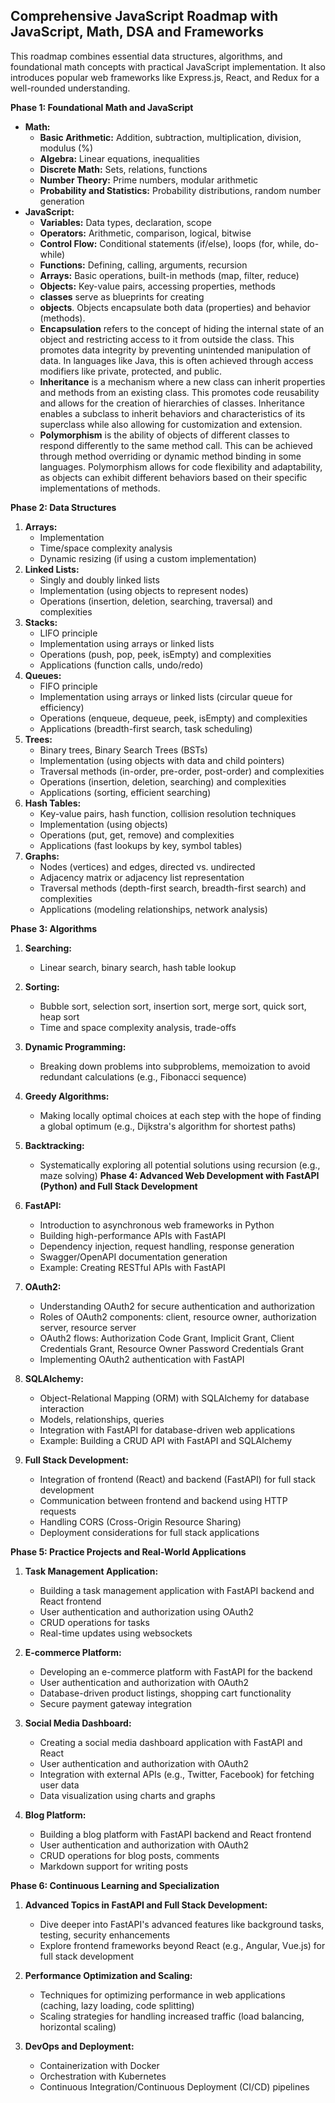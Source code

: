 ## Comprehensive JavaScript Roadmap with JavaScript, Math, DSA and Frameworks

This roadmap combines essential data structures, algorithms, and foundational math concepts with practical JavaScript implementation. It also introduces popular web frameworks like Express.js, React, and Redux for a well-rounded understanding.

**Phase 1: Foundational Math and JavaScript**

- **Math:**
  - **Basic Arithmetic:** Addition, subtraction, multiplication, division, modulus (%)
  - **Algebra:** Linear equations, inequalities
  - **Discrete Math:** Sets, relations, functions
  - **Number Theory:** Prime numbers, modular arithmetic
  - **Probability and Statistics:** Probability distributions, random number generation
- **JavaScript:**
  - **Variables:** Data types, declaration, scope
  - **Operators:** Arithmetic, comparison, logical, bitwise
  - **Control Flow:** Conditional statements (if/else), loops (for, while, do-while)
  - **Functions:** Defining, calling, arguments, recursion
  - **Arrays:** Basic operations, built-in methods (map, filter, reduce)
  - **Objects:** Key-value pairs, accessing properties, methods
  - **classes** serve as blueprints for creating
  - **objects**. Objects encapsulate both data (properties) and behavior (methods).
  - **Encapsulation** refers to the concept of hiding the internal state of an object and restricting access to it from outside the class. This promotes data integrity by preventing unintended manipulation of data. In languages like Java, this is often achieved through access modifiers like private, protected, and public.
  - **Inheritance** is a mechanism where a new class can inherit properties and methods from an existing class. This promotes code reusability and allows for the creation of hierarchies of classes. Inheritance enables a subclass to inherit behaviors and characteristics of its superclass while also allowing for customization and extension.
  - **Polymorphism** is the ability of objects of different classes to respond differently to the same method call. This can be achieved through method overriding or dynamic method binding in some languages. Polymorphism allows for code flexibility and adaptability, as objects can exhibit different behaviors based on their specific implementations of methods.

**Phase 2: Data Structures**

1. **Arrays:**
   - Implementation
   - Time/space complexity analysis
   - Dynamic resizing (if using a custom implementation)
2. **Linked Lists:**
   - Singly and doubly linked lists
   - Implementation (using objects to represent nodes)
   - Operations (insertion, deletion, searching, traversal) and complexities
3. **Stacks:**
   - LIFO principle
   - Implementation using arrays or linked lists
   - Operations (push, pop, peek, isEmpty) and complexities
   - Applications (function calls, undo/redo)
4. **Queues:**
   - FIFO principle
   - Implementation using arrays or linked lists (circular queue for efficiency)
   - Operations (enqueue, dequeue, peek, isEmpty) and complexities
   - Applications (breadth-first search, task scheduling)
5. **Trees:**
   - Binary trees, Binary Search Trees (BSTs)
   - Implementation (using objects with data and child pointers)
   - Traversal methods (in-order, pre-order, post-order) and complexities
   - Operations (insertion, deletion, searching) and complexities
   - Applications (sorting, efficient searching)
6. **Hash Tables:**
   - Key-value pairs, hash function, collision resolution techniques
   - Implementation (using objects)
   - Operations (put, get, remove) and complexities
   - Applications (fast lookups by key, symbol tables)
7. **Graphs:**
   - Nodes (vertices) and edges, directed vs. undirected
   - Adjacency matrix or adjacency list representation
   - Traversal methods (depth-first search, breadth-first search) and complexities
   - Applications (modeling relationships, network analysis)

**Phase 3: Algorithms**

1. **Searching:**
   - Linear search, binary search, hash table lookup
2. **Sorting:**
   - Bubble sort, selection sort, insertion sort, merge sort, quick sort, heap sort
   - Time and space complexity analysis, trade-offs
3. **Dynamic Programming:**
   - Breaking down problems into subproblems, memoization to avoid redundant calculations (e.g., Fibonacci sequence)
4. **Greedy Algorithms:**
   - Making locally optimal choices at each step with the hope of finding a global optimum (e.g., Dijkstra's algorithm for shortest paths)
5. **Backtracking:**
   - Systematically exploring all potential solutions using recursion (e.g., maze solving)
**Phase 4: Advanced Web Development with FastAPI (Python) and Full Stack Development**

1. **FastAPI:**
   - Introduction to asynchronous web frameworks in Python
   - Building high-performance APIs with FastAPI
   - Dependency injection, request handling, response generation
   - Swagger/OpenAPI documentation generation
   - Example: Creating RESTful APIs with FastAPI

2. **OAuth2:**
   - Understanding OAuth2 for secure authentication and authorization
   - Roles of OAuth2 components: client, resource owner, authorization server, resource server
   - OAuth2 flows: Authorization Code Grant, Implicit Grant, Client Credentials Grant, Resource Owner Password Credentials Grant
   - Implementing OAuth2 authentication with FastAPI

3. **SQLAlchemy:**
   - Object-Relational Mapping (ORM) with SQLAlchemy for database interaction
   - Models, relationships, queries
   - Integration with FastAPI for database-driven web applications
   - Example: Building a CRUD API with FastAPI and SQLAlchemy

4. **Full Stack Development:**
   - Integration of frontend (React) and backend (FastAPI) for full stack development
   - Communication between frontend and backend using HTTP requests
   - Handling CORS (Cross-Origin Resource Sharing)
   - Deployment considerations for full stack applications

**Phase 5: Practice Projects and Real-World Applications**

1. **Task Management Application:**
   - Building a task management application with FastAPI backend and React frontend
   - User authentication and authorization using OAuth2
   - CRUD operations for tasks
   - Real-time updates using websockets

2. **E-commerce Platform:**
   - Developing an e-commerce platform with FastAPI for the backend
   - User authentication and authorization with OAuth2
   - Database-driven product listings, shopping cart functionality
   - Secure payment gateway integration

3. **Social Media Dashboard:**
   - Creating a social media dashboard application with FastAPI and React
   - User authentication and authorization with OAuth2
   - Integration with external APIs (e.g., Twitter, Facebook) for fetching user data
   - Data visualization using charts and graphs

4. **Blog Platform:**
   - Building a blog platform with FastAPI backend and React frontend
   - User authentication and authorization with OAuth2
   - CRUD operations for blog posts, comments
   - Markdown support for writing posts

**Phase 6: Continuous Learning and Specialization**

1. **Advanced Topics in FastAPI and Full Stack Development:**
   - Dive deeper into FastAPI's advanced features like background tasks, testing, security enhancements
   - Explore frontend frameworks beyond React (e.g., Angular, Vue.js) for full stack development

2. **Performance Optimization and Scaling:**
   - Techniques for optimizing performance in web applications (caching, lazy loading, code splitting)
   - Scaling strategies for handling increased traffic (load balancing, horizontal scaling)

3. **DevOps and Deployment:**
   - Containerization with Docker
   - Orchestration with Kubernetes
   - Continuous Integration/Continuous Deployment (CI/CD) pipelines

